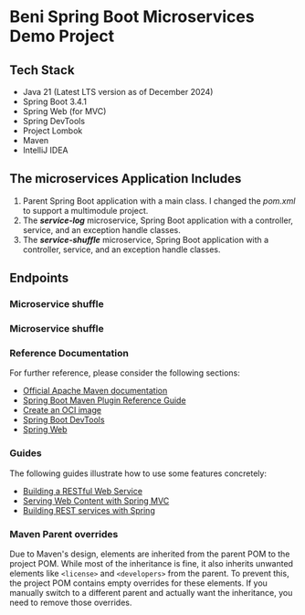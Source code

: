 # Beni Spring Boot Microservices Demo Project
## Tech Stack

- Java 21 (Latest LTS version as of December 2024)
- Spring Boot 3.4.1
- Spring Web (for MVC)
- Spring DevTools
- Project Lombok
- Maven
- IntelliJ IDEA

## The microservices Application Includes
1. Parent Spring Boot application with a main class. I changed the _pom.xml_ to support a multimodule project.
2. The ***service-log*** microservice, Spring Boot application with a controller, service, and an exception handle classes.
3. The ***service-shuffle*** microservice, Spring Boot application with a controller, service, and an exception handle classes.

## Endpoints

### Microservice shuffle

### Microservice shuffle

### Reference Documentation

For further reference, please consider the following sections:

* [Official Apache Maven documentation](https://maven.apache.org/guides/index.html)
* [Spring Boot Maven Plugin Reference Guide](https://docs.spring.io/spring-boot/3.4.1/maven-plugin)
* [Create an OCI image](https://docs.spring.io/spring-boot/3.4.1/maven-plugin/build-image.html)
* [Spring Boot DevTools](https://docs.spring.io/spring-boot/3.4.1/reference/using/devtools.html)
* [Spring Web](https://docs.spring.io/spring-boot/3.4.1/reference/web/servlet.html)

### Guides

The following guides illustrate how to use some features concretely:

* [Building a RESTful Web Service](https://spring.io/guides/gs/rest-service/)
* [Serving Web Content with Spring MVC](https://spring.io/guides/gs/serving-web-content/)
* [Building REST services with Spring](https://spring.io/guides/tutorials/rest/)

### Maven Parent overrides

Due to Maven's design, elements are inherited from the parent POM to the project POM.
While most of the inheritance is fine, it also inherits unwanted elements like `<license>` and `<developers>` from the
parent.
To prevent this, the project POM contains empty overrides for these elements.
If you manually switch to a different parent and actually want the inheritance, you need to remove those overrides.

